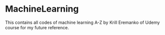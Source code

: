# MachineLearning
This contains all codes of machine learning A-Z by Krill Eremanko of Udemy course for my future reference.
